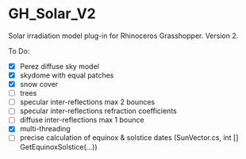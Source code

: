 # GH_Solar_V2
Solar irradiation model plug-in for Rhinoceros Grasshopper. Version 2.

To Do:
- [x] Perez diffuse sky model
- [x] skydome with equal patches
- [x] snow cover
- [ ] trees
- [ ] specular inter-reflections max 2 bounces
- [ ] specular inter-reflections refraction coefficients
- [ ] diffuse inter-reflections max 1 bounce
- [x] multi-threading
- [ ] precise calculation of equinox & solstice dates (SunVector.cs, int [] GetEquinoxSolstice(...))
